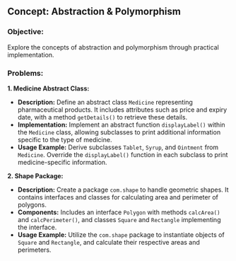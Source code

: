 ## Concept: Abstraction & Polymorphism

### Objective:
Explore the concepts of abstraction and polymorphism through practical implementation.

### Problems:

**1. Medicine Abstract Class:**
- **Description:** Define an abstract class `Medicine` representing pharmaceutical products. It includes attributes such as price and expiry date, with a method `getDetails()` to retrieve these details.
- **Implementation:** Implement an abstract function `displayLabel()` within the `Medicine` class, allowing subclasses to print additional information specific to the type of medicine.
- **Usage Example:** Derive subclasses `Tablet`, `Syrup`, and `Ointment` from `Medicine`. Override the `displayLabel()` function in each subclass to print medicine-specific information.

**2. Shape Package:**
- **Description:** Create a package `com.shape` to handle geometric shapes. It contains interfaces and classes for calculating area and perimeter of polygons.
- **Components:** Includes an interface `Polygon` with methods `calcArea()` and `calcPerimeter()`, and classes `Square` and `Rectangle` implementing the interface.
- **Usage Example:** Utilize the `com.shape` package to instantiate objects of `Square` and `Rectangle`, and calculate their respective areas and perimeters.